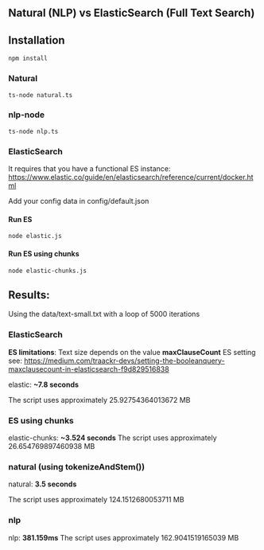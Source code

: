## Natural (NLP) vs ElasticSearch (Full Text Search)

## Installation
```
npm install
```

### Natural
```
ts-node natural.ts
``` 

### nlp-node
```
ts-node nlp.ts
``` 

### ElasticSearch

It requires that you have a functional ES instance:
https://www.elastic.co/guide/en/elasticsearch/reference/current/docker.html

Add your config data in config/default.json

#### Run ES
```
node elastic.js
``` 

#### Run ES using chunks
```
node elastic-chunks.js
```

## Results:

Using the data/text-small.txt with a loop of 5000 iterations

### ElasticSearch
**ES limitations**: Text size depends on the value **maxClauseCount** ES setting see:
https://medium.com/traackr-devs/setting-the-booleanquery-maxclausecount-in-elasticsearch-f9d829516838

elastic: **~7.8 seconds**

The script uses approximately 25.92754364013672 MB

### ES using chunks
elastic-chunks: **~3.524 seconds**
The script uses approximately 26.654769897460938 MB

### natural (using tokenizeAndStem())
natural: **3.5 seconds**

The script uses approximately 124.1512680053711 MB

### nlp 

nlp: **381.159ms**
The script uses approximately 162.9041519165039 MB
